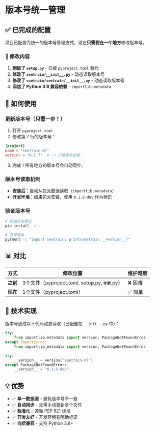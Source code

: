 # 版本号统一管理

## ✅ 已完成的配置

项目已配置为统一的版本号管理方式，现在**只需要在一个地方**修改版本号。

### 📝 修改内容

1. **删除了 `setup.py`** - 已被 `pyproject.toml` 替代
2. **修改了 `seetrain/__init__.py`** - 动态读取版本号
3. **修改了 `seetrain/seetrain/__init__.py`** - 动态读取版本号
4. **添加了 Python 3.8 兼容依赖** - `importlib-metadata`

## 🎯 如何使用

### 更新版本号（只需一步！）

1. 打开 `pyproject.toml`
2. 修改第 7 行的版本号：

```toml
[project]
name = "seetrain-ml"
version = "0.1.7"  # 👈 只需要改这里！
```

3. 完成！所有地方的版本号会自动同步。

### 版本号读取机制

- **安装后**：自动从包元数据读取（`importlib.metadata`）
- **开发环境**：如果包未安装，使用 `0.1.6-dev` 作为标识

### 验证版本号

```bash
# 安装开发模式
pip install -e .

# 验证版本
python3 -c "import seetrain; print(seetrain.__version__)"
```

## 📊 对比

| 方式 | 修改位置 | 维护难度 |
|------|---------|---------|
| **之前** | 3个文件（pyproject.toml, setup.py, __init__.py） | ❌ 困难 |
| **现在** | 1个文件（pyproject.toml） | ✅ 简单 |

## 🔧 技术实现

版本号通过以下代码动态读取（已配置在 `__init__.py` 中）：

```python
try:
    from importlib.metadata import version, PackageNotFoundError
except ImportError:
    from importlib_metadata import version, PackageNotFoundError

try:
    __version__ = version("seetrain-ml")
except PackageNotFoundError:
    __version__ = "0.1.6-dev"
```

## 💡 优势

- ✅ **单一数据源** - 避免版本号不一致
- ✅ **自动同步** - 无需手动更新多个文件
- ✅ **标准化** - 遵循 PEP 621 标准
- ✅ **开发友好** - 开发环境有明确标识
- ✅ **向后兼容** - 支持 Python 3.8+

